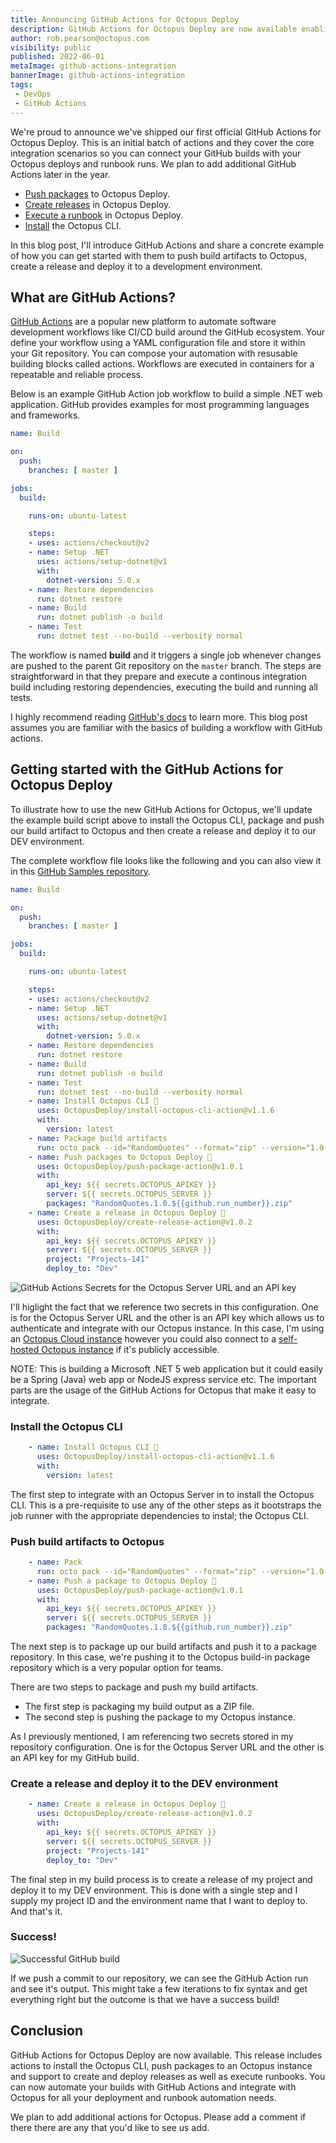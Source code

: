 ```yaml
---
title: Announcing GitHub Actions for Octopus Deploy
description: GitHub Actions for Octopus Deploy are now available enabling you to integrate your GitHub builds with Octopus deploys.
author: rob.pearson@octopus.com
visibility: public
published: 2022-06-01
metaImage: github-actions-integration
bannerImage: github-actions-integration
tags:
 - DevOps
 - GitHub Actions
---
```


We're proud to announce we've shipped our first official GitHub Actions for Octopus Deploy. This is an initial batch of actions and they cover the core integration scenarios so you can connect your GitHub builds with your Octopus deploys and runbook runs. We plan to add additional GitHub Actions later in the year. 

- [Push packages](https://github.com/marketplace/actions/push-package-to-octopus-deploy) to Octopus Deploy. 
- [Create releases](https://github.com/marketplace/actions/create-release-in-octopus-deploy) in Octopus Deploy.
- [Execute a runbook](https://github.com/marketplace/actions/run-runbook-in-octopus-deploy) in Octopus Deploy.
- [Install](https://github.com/marketplace/actions/install-octopus-cli) the Octopus CLI.

In this blog post, I'll introduce GitHub Actions and share a concrete example of how you can get started with them to push build artifacts to Octopus, create a release and deploy it to a development environment.

## What are GitHub Actions? 

[GitHub Actions](https://docs.github.com/en/actions) are a popular new platform to automate software development workflows like CI/CD build around the GitHub ecosystem. Your define your workflow using a YAML configuration file and store it within your Git repository. You can compose your automation with resusable building blocks called actions. Workflows are executed in containers for a repeatable and reliable process.

Below is an example GitHub Action job workflow to build a simple .NET web application. GitHub provides examples for most programming languages and frameworks.

```yaml
name: Build

on:
  push:
    branches: [ master ]

jobs:
  build:

    runs-on: ubuntu-latest

    steps:
    - uses: actions/checkout@v2
    - name: Setup .NET
      uses: actions/setup-dotnet@v1
      with:
        dotnet-version: 5.0.x
    - name: Restore dependencies
      run: dotnet restore
    - name: Build
      run: dotnet publish -o build 
    - name: Test
      run: dotnet test --no-build --verbosity normal
```

The workflow is named **build** and it triggers a single job whenever changes are pushed to the parent Git repository on the `master` branch. The steps are straightforward in that they prepare and execute a continous integration build including restoring dependencies, executing the build and running all tests. 

I highly recommend reading [GitHub's docs](https://docs.github.com/en/actions/learn-github-actions) to learn more. This blog post assumes you are familiar with the basics of building a workflow with GitHub actions.

## Getting started with the GitHub Actions for Octopus Deploy

To illustrate how to use the new GitHub Actions for Octopus, we'll update the example build script above to install the Octopus CLI, package and push our build artifact to Octopus and then create a release and deploy it to our DEV environment.

The complete workflow file looks like the following and you can also view it in this [GitHub Samples repository](https://github.com/OctopusSamples/RandomQuotes/actions/workflows/dotnet.yml).

```yaml
name: Build

on:
  push:
    branches: [ master ]

jobs:
  build:

    runs-on: ubuntu-latest

    steps:
    - uses: actions/checkout@v2
    - name: Setup .NET
      uses: actions/setup-dotnet@v1
      with:
        dotnet-version: 5.0.x
    - name: Restore dependencies
      run: dotnet restore
    - name: Build
      run: dotnet publish -o build 
    - name: Test
      run: dotnet test --no-build --verbosity normal
    - name: Install Octopus CLI 🐙
      uses: OctopusDeploy/install-octopus-cli-action@v1.1.6
      with:
        version: latest
    - name: Package build artifacts
      run: octo pack --id="RandomQuotes" --format="zip" --version="1.0.${{github.run_number}}" --basePath="/home/runner/work/RandomQuotes/RandomQuotes/build/"
    - name: Push packages to Octopus Deploy 🐙
      uses: OctopusDeploy/push-package-action@v1.0.1
      with:
        api_key: ${{ secrets.OCTOPUS_APIKEY }}
        server: ${{ secrets.OCTOPUS_SERVER }}
        packages: "RandomQuotes.1.0.${{github.run_number}}.zip"
    - name: Create a release in Octopus Deploy 🐙
      uses: OctopusDeploy/create-release-action@v1.0.2
      with:
        api_key: ${{ secrets.OCTOPUS_APIKEY }}
        server: ${{ secrets.OCTOPUS_SERVER }}
        project: "Projects-141"
        deploy_to: "Dev"

```

![GitHub Actions Secrets for the Octopus Server URL and an API key](github-action-secrets.png)

I'll higlight the fact that we reference two secrets in this configuration. One is for the Octopus Server URL and the other is an API key which allows us to authenticate and integrate with our Octopus instance. In this case, I'm using an [Octopus Cloud instance](https://octopus.com/pricing/cloud) however you could also connect to a [self-hosted Octopus instance](https://octopus.com/pricing/server) if it's publicly accessible.

NOTE: This is building a Microsoft .NET 5 web application but it could easily be a Spring (Java) web app or NodeJS express service etc. The important parts are the usage of the GitHub Actions for Octopus that make it easy to integrate.

### Install the Octopus CLI

```yaml
    - name: Install Octopus CLI 🐙
      uses: OctopusDeploy/install-octopus-cli-action@v1.1.6
      with:
        version: latest
```

The first step to integrate with an Octopus Server in to install the Octopus CLI. This is a pre-requisite to use any of the other steps as it bootstraps the job runner with the appropriate dependencies to instal; the Octopus CLI.

### Push build artifacts to Octopus

```yaml
    - name: Pack
      run: octo pack --id="RandomQuotes" --format="zip" --version="1.0.${{github.run_number}}" --basePath="/home/runner/work/RandomQuotes/RandomQuotes/build/" --verbose
    - name: Push a package to Octopus Deploy 🐙
      uses: OctopusDeploy/push-package-action@v1.0.1
      with:
        api_key: ${{ secrets.OCTOPUS_APIKEY }}
        server: ${{ secrets.OCTOPUS_SERVER }}
        packages: "RandomQuotes.1.0.${{github.run_number}}.zip"
```

The next step is to package up our build artifacts and push it to a package repository. In this case, we're pushing it to the Octopus build-in package repository which is a very popular option for teams. 

There are two steps to package and push my build artifacts.
* The first step is packaging my build output as a ZIP file.
* The second step is pushing the package to my Octopus instance. 

As I previously mentioned, I am referencing two secrets stored in my repository configuration. One is for the Octopus Server URL and the other is an API key for my GitHub build. 

### Create a release and deploy it to the DEV environment

```yaml
    - name: Create a release in Octopus Deploy 🐙
      uses: OctopusDeploy/create-release-action@v1.0.2
      with:
        api_key: ${{ secrets.OCTOPUS_APIKEY }}
        server: ${{ secrets.OCTOPUS_SERVER }}
        project: "Projects-141"
        deploy_to: "Dev"
```

The final step in my build process is to create a release of my project and deploy it to my DEV environment. This is done with a single step and I supply my project ID and the environment name that I want to deploy to. And that's it.

### Success!

![Successful GitHub build](github-build.png)

If we push a commit to our repository, we can see the GitHub Action run and see it's output. This might take a few iterations to fix syntax and get everything right but the outcome is that we have a success build! 

## Conclusion

GitHub Actions for Octopus Deploy are now available. This release includes actions to install the Octopus CLI, push packages to an Octopus instance and support to create and deploy releases as well as execute runbooks. You can now automate your builds with GitHub Actions and integrate with Octopus for all your deployment and runbook automation needs.

We plan to add additional actions for Octopus. Please add a comment if there there are any that you'd like to see us add. 
